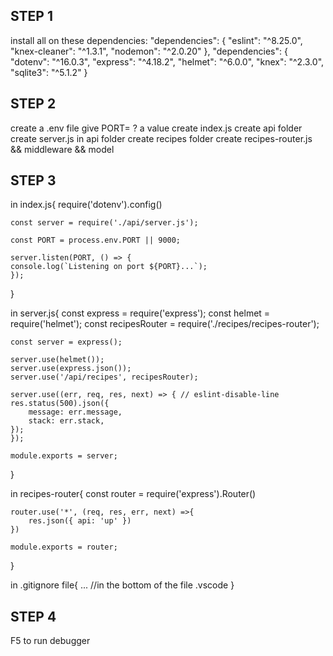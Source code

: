 STEP 1
----------------------------------------
install all on these dependencies:
  "dependencies": {
    "eslint": "^8.25.0",
    "knex-cleaner": "^1.3.1",
    "nodemon": "^2.0.20"
  },
   "dependencies": {
    "dotenv": "^16.0.3",
    "express": "^4.18.2",
    "helmet": "^6.0.0",
    "knex": "^2.3.0",
    "sqlite3": "^5.1.2"
  }

STEP 2
----------------------------------------
create a .env file 
give PORT= ? a value
create index.js
create api folder 
create server.js in api folder
create recipes folder
create recipes-router.js && middleware && model

STEP 3
----------------------------------------
in index.js{
    require('dotenv').config()

    const server = require('./api/server.js');

    const PORT = process.env.PORT || 9000;

    server.listen(PORT, () => {
    console.log(`Listening on port ${PORT}...`);
    });
}

in server.js{
    const express = require('express');
    const helmet = require('helmet');
    const recipesRouter = require('./recipes/recipes-router');

    const server = express();

    server.use(helmet());
    server.use(express.json());
    server.use('/api/recipes', recipesRouter);

    server.use((err, req, res, next) => { // eslint-disable-line
    res.status(500).json({
        message: err.message,
        stack: err.stack,
    });
    });

    module.exports = server;
}

in recipes-router{
    const router = require('express').Router()

    router.use('*', (req, res, err, next) =>{
        res.json({ api: 'up' })
    })

    module.exports = router;
}

in .gitignore file{
 ...
 //in the bottom of the file
 .vscode
}

STEP 4
----------------------------------------
F5 to run debugger

